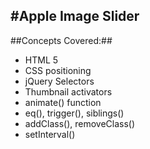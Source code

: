 #Apple Image Slider
---
##Concepts Covered:##
- HTML 5
- CSS positioning
- jQuery Selectors
- Thumbnail activators
- animate() function
- eq(), trigger(), siblings()
- addClass(), removeClass()
- setInterval() 